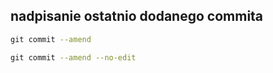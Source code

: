 
## nadpisanie ostatnio dodanego commita

```bash
𝚐𝚒𝚝 𝚌𝚘𝚖𝚖𝚒𝚝 --𝚊𝚖𝚎𝚗𝚍

𝚐𝚒𝚝 𝚌𝚘𝚖𝚖𝚒𝚝 --𝚊𝚖𝚎𝚗𝚍 --no-edit
```

